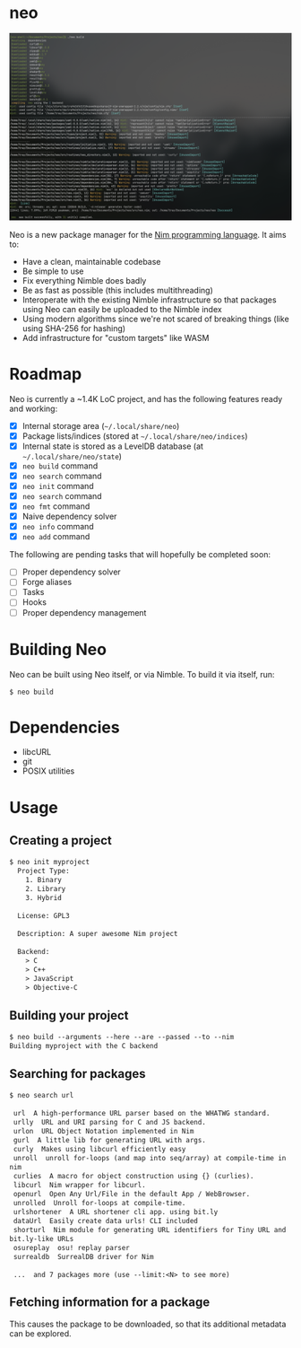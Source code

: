 # neo
![An image of Neo compiling itself](assets/neo-compile.jpg)

Neo is a new package manager for the [Nim programming language](https://nim-lang.org). It aims to:
- Have a clean, maintainable codebase
- Be simple to use
- Fix everything Nimble does badly
- Be as fast as possible (this includes multithreading)
- Interoperate with the existing Nimble infrastructure so that packages using Neo can easily be uploaded to the Nimble index
- Using modern algorithms since we're not scared of breaking things (like using SHA-256 for hashing)
- Add infrastructure for "custom targets" like WASM

# Roadmap
Neo is currently a ~1.4K LoC project, and has the following features ready and working:
- [X] Internal storage area (`~/.local/share/neo`)
- [X] Package lists/indices (stored at `~/.local/share/neo/indices`)
- [X] Internal state is stored as a LevelDB database (at `~/.local/share/neo/state`)
- [X] `neo build` command
- [X] `neo search` command
- [X] `neo init` command
- [X] `neo search` command
- [X] `neo fmt` command
- [X] Naive dependency solver
- [X] `neo info` command
- [X] `neo add` command

The following are pending tasks that will hopefully be completed soon:
- [ ] Proper dependency solver
- [ ] Forge aliases
- [ ] Tasks
- [ ] Hooks
- [ ] Proper dependency management

# Building Neo
Neo can be built using Neo itself, or via Nimble. To build it via itself, run:
```
$ neo build
```

# Dependencies
- libcURL
- git
- POSIX utilities

# Usage
## Creating a project
```command
$ neo init myproject
  Project Type:
    1. Binary
    2. Library
    3. Hybrid
  
  License: GPL3

  Description: A super awesome Nim project

  Backend:
    > C
    > C++
    > JavaScript
    > Objective-C
```

## Building your project
```command
$ neo build --arguments --here --are --passed --to --nim
Building myproject with the C backend
```

## Searching for packages
```command
$ neo search url

 url  A high-performance URL parser based on the WHATWG standard.
 urlly  URL and URI parsing for C and JS backend.
 urlon  URL Object Notation implemented in Nim
 gurl  A little lib for generating URL with args.
 curly  Makes using libcurl efficiently easy
 unroll  unroll for-loops (and map into seq/array) at compile-time in nim
 curlies  A macro for object construction using {} (curlies).
 libcurl  Nim wrapper for libcurl.
 openurl  Open Any Url/File in the default App / WebBrowser.
 unrolled  Unroll for-loops at compile-time.
 urlshortener  A URL shortener cli app. using bit.ly
 dataUrl  Easily create data urls! CLI included
 shorturl  Nim module for generating URL identifiers for Tiny URL and bit.ly-like URLs
 osureplay  osu! replay parser
 surrealdb  SurrealDB driver for Nim

 ...  and 7 packages more (use --limit:<N> to see more)
```

## Fetching information for a package
This causes the package to be downloaded, so that its
additional metadata can be explored.

```command

